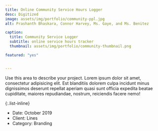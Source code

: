 ```yaml
---
title: Online Community Service Hours Logger
desc: Digitized 
image: assets/img/portfolio/community-ppl.jpg
alt: Prashanth Bhaskara, Connor Harvey, Ms. Gaye, and Ms. Benitez

caption: 
  title: Community Service Logger
  subtitle: online service hours tracker
  thumbnail: assets/img/portfolio/community-thumbnail.png

featured: "yes"


---
```

Use this area to describe your project. Lorem ipsum dolor sit amet, consectetur adipisicing elit. Est blanditiis dolorem culpa incidunt minus dignissimos deserunt repellat aperiam quasi sunt officia expedita beatae cupiditate, maiores repudiandae, nostrum, reiciendis facere nemo!

{:.list-inline}
- Date: October 2019
- Client: Lines
- Category: Branding

